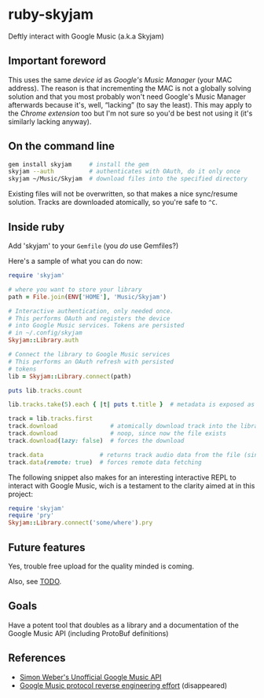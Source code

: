 # ruby-skyjam

Deftly interact with Google Music (a.k.a Skyjam)

## Important foreword

This uses the same *device id* as *Google's Music Manager* (your MAC address).
The reason is that incrementing the MAC is not a globally solving solution
and that you most probably won't need Google's Music Manager afterwards
because it's, well, “lacking” (to say the least). This may apply to the
*Chrome extension* too but I'm not sure so you'd be best not using it (it's
similarly lacking anyway).

## On the command line

```bash
gem install skyjam     # install the gem
skyjam --auth          # authenticates with OAuth, do it only once
skyjam ~/Music/Skyjam  # download files into the specified directory
```

Existing files will not be overwritten, so that makes
a nice sync/resume solution. Tracks are downloaded atomically, so
you're safe to `^C`.

## Inside ruby

Add 'skyjam' to your `Gemfile` (you *do* use Gemfiles?)

Here's a sample of what you can do now:

```ruby
require 'skyjam'

# where you want to store your library
path = File.join(ENV['HOME'], 'Music/Skyjam')

# Interactive authentication, only needed once.
# This performs OAuth and registers the device
# into Google Music services. Tokens are persisted
# in ~/.config/skyjam
Skyjam::Library.auth

# Connect the library to Google Music services
# This performs an OAuth refresh with persisted
# tokens
lib = Skyjam::Library.connect(path)

puts lib.tracks.count

lib.tracks.take(5).each { |t| puts t.title }  # metadata is exposed as accessors

track = lib.tracks.first
track.download               # atomically download track into the library
track.download               # noop, since now the file exists
track.download(lazy: false)  # forces the download

track.data                # returns track audio data from the file (since it's downloaded)
track.data(remote: true)  # forces remote data fetching
```

The following snippet also makes for an interesting interactive
REPL to interact with Google Music, wich is a testament to the
clarity aimed at in this project:

```ruby
require 'skyjam'
require 'pry'
Skyjam::Library.connect('some/where').pry
```

## Future features

Yes, trouble free upload for the quality minded is coming.

Also, see [TODO](TODO.md).

## Goals

Have a potent tool that doubles as a library and a documentation
of the Google Music API (including ProtoBuf definitions)

## References

* [Simon Weber's Unofficial Google Music API](https://github.com/simon-weber/Unofficial-Google-Music-API/)
* [Google Music protocol reverse engineering effort](http://www.verious.com/code/antimatter15/google-music-protocol/) (disappeared)
